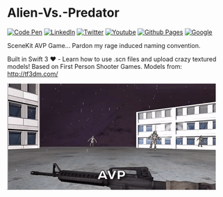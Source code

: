 # Alien-Vs.-Predator

[![Code Pen](https://img.shields.io/badge/CodePen-EvanBacon-000000.svg?maxAge=2592000)](http://codepen.io/EvanBacon/)
[![LinkedIn](https://img.shields.io/badge/LinkedIn-EvanBacon-007bb5.svg?maxAge=2592000)](https://www.linkedin.com/in/evan-bacon-10605b58)
[![Twitter](https://img.shields.io/badge/twitter-@baconbrix-55acee.svg?maxAge=2592000)](http://twitter.com/baconbrix)
[![Youtube](https://img.shields.io/badge/Youtube-BaconBrix-bb0000.svg?maxAge=2592000)](https://www.youtube.com/Baconbrix)
[![Github Pages](https://img.shields.io/badge/Github-EvanBacon-4078c0.svg?maxAge=2592000)](http://EvanBacon.github.io)
[![Google](https://img.shields.io/badge/Google+-BaconBrix-dd4b39.svg?maxAge=2592000)](http://google.com/+Baconbrix)

SceneKit AVP Game... Pardon my rage induced naming convention. 

Built in Swift 3 ❤️ - Learn how to use .scn files and upload crazy textured models!
Based on First Person Shooter Games.
Models from: http://tf3dm.com/

![Alt text](/demo.gif?raw=true "That tickles 😜")


